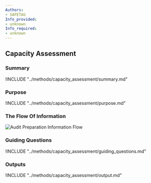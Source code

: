 ```yaml
---
Authors:
- SAFETAG
Info_provided:
- unknown
Info_required:
- unknown
---
```


## Capacity Assessment

### Summary

!INCLUDE "../methods/capacity_assessment/summary.md"

### Purpose

!INCLUDE "../methods/capacity_assessment/purpose.md"

### The Flow Of Information

![Audit Preparation Information Flow](images/info_flows/capacity_assessment.svg)

### Guiding Questions

!INCLUDE "../methods/capacity_assessment/guiding_questions.md"





### Outputs

!INCLUDE "../methods/capacity_assessment/output.md"